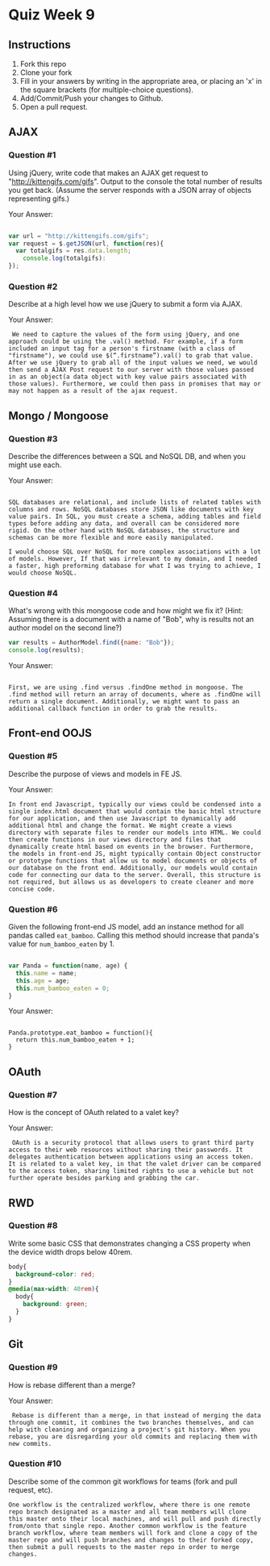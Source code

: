 # Quiz Week 9

## Instructions

1. Fork this repo
2. Clone your fork
3. Fill in your answers by writing in the appropriate area, or placing an 'x' in
the square brackets (for multiple-choice questions).
4. Add/Commit/Push your changes to Github.
5. Open a pull request.

## AJAX

### Question #1

Using jQuery, write code that makes an AJAX get request to "http://kittengifs.com/gifs". Output to the console the total number of results you get back. (Assume the server responds with a JSON array of objects representing gifs.)

Your Answer:
```js

var url = "http://kittengifs.com/gifs";
var request = $.getJSON(url, function(res){
  var totalgifs = res.data.length;
 	console.log(totalgifs):
});

```

### Question #2

Describe at a high level how we use jQuery to submit a form via AJAX.

Your Answer:
```text
 We need to capture the values of the form using jQuery, and one approach could be using the .val() method. For example, if a form included an input tag for a person's firstname (with a class of "firstname"), we could use $(“.firstname”).val() to grab that value. After we use jQuery to grab all of the input values we need, we would then send a AJAX Post request to our server with those values passed in as an object(a data object with key value pairs associated with those values). Furthermore, we could then pass in promises that may or may not happen as a result of the ajax request.
```


## Mongo / Mongoose

### Question #3

Describe the differences between a SQL and NoSQL DB, and when you might use each.

Your Answer:
```text

SQL databases are relational, and include lists of related tables with columns and rows. NoSQL databases store JSON like documents with key value pairs. In SQL, you must create a schema, adding tables and field types before adding any data, and overall can be considered more rigid. On the other hand with NoSQL databases, the structure and schemas can be more flexible and more easily manipulated.

I would choose SQL over NoSQL for more complex associations with a lot of models. However, If that was irrelevant to my domain, and I needed a faster, high preforming database for what I was trying to achieve, I would choose NoSQL.
```


### Question #4

What's wrong with this mongoose code and how might we fix it?
(Hint: Assuming there is a document with a name of "Bob", why is results not an author model on the second line?)

```js
var results = AuthorModel.find({name: "Bob"});
console.log(results);

```

Your Answer:
```text

First, we are using .find versus .findOne method in mongoose. The .find method will return an array of documents, where as .findOne will return a single document. Additionally, we might want to pass an additional callback function in order to grab the results.
```

## Front-end OOJS

### Question #5

Describe the purpose of views and models in FE JS.

Your Answer:
```text
In front end Javascript, typically our views could be condensed into a single index.html document that would contain the basic html structure for our application, and then use Javascript to dynamically add additional html and change the format. We might create a views directory with separate files to render our models into HTML. We could then create functions in our views directory and files that dynamically create html based on events in the browser. Furthermore, the models in front-end JS, might typically contain Object constructor or prototype functions that allow us to model documents or objects of our database on the front end. Additionally, our models would contain code for connecting our data to the server. Overall, this structure is not required, but allows us as developers to create cleaner and more concise code.
```

### Question #6

Given the following front-end JS model, add an instance method for all pandas called `eat_bamboo`. Calling this method should increase that panda's value for `num_bamboo_eaten` by 1.

```js

var Panda = function(name, age) {
  this.name = name;
  this.age = age;
  this.num_bamboo_eaten = 0;
}
```

Your Answer:
```text

Panda.prototype.eat_bamboo = function(){
  return this.num_bamboo_eaten + 1;
}

```


## OAuth

### Question #7

How is the concept of OAuth related to a valet key?

Your Answer:
```text
 OAuth is a security protocol that allows users to grant third party access to their web resources without sharing their passwords. It delegates authentication between applications using an access token. It is related to a valet key, in that the valet driver can be compared to the access token, sharing limited rights to use a vehicle but not further operate besides parking and grabbing the car.
```


## RWD

### Question #8

Write some basic CSS that demonstrates changing a CSS property when the device width drops below 40rem.

```css
body{
  background-color: red;
}
@media(max-width: 40rem){
  body{
    background: green;
  }
}

```

## Git

### Question #9

How is rebase different than a merge?

Your Answer:
```text
 Rebase is different than a merge, in that instead of merging the data through one commit, it combines the two branches themselves, and can help with cleaning and organizing a project's git history. When you rebase, you are disregarding your old commits and replacing them with new commits.
```

### Question #10

Describe some of the common git workflows for teams (fork and pull request, etc).

```text
One workflow is the centralized workflow, where there is one remote repo branch designated as a master and all team members will clone this master onto their local machines, and will pull and push directly from/onto that single repo. Another common workflow is the feature branch workflow, where team members will fork and clone a copy of the master repo and will push branches and changes to their forked copy, then submit a pull requests to the master repo in order to merge changes.
```
